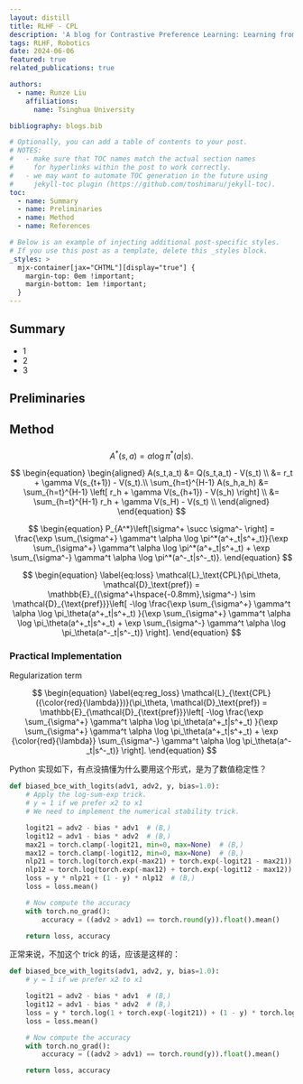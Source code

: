 ```yaml
---
layout: distill
title: RLHF - CPL
description: 'A blog for Contrastive Preference Learning: Learning from Human Feedback without Reinforcement Learning'
tags: RLHF, Robotics
date: 2024-06-06
featured: true
related_publications: true

authors:
  - name: Runze Liu
    affiliations:
      name: Tsinghua University

bibliography: blogs.bib

# Optionally, you can add a table of contents to your post.
# NOTES:
#   - make sure that TOC names match the actual section names
#     for hyperlinks within the post to work correctly.
#   - we may want to automate TOC generation in the future using
#     jekyll-toc plugin (https://github.com/toshimaru/jekyll-toc).
toc:
  - name: Summary
  - name: Preliminaries
  - name: Method
  - name: References

# Below is an example of injecting additional post-specific styles.
# If you use this post as a template, delete this _styles block.
_styles: >
  mjx-container[jax="CHTML"][display="true"] {
    margin-top: 0em !important;
    margin-bottom: 1em !important;
  }
---
```


## Summary

<d-cite key="CPL"></d-cite>

- 1
- 2
- 3


## Preliminaries


## Method

### 

$$
\begin{equation}
\label{eq:adv_to_pol1}
  A^*(s,a) = \alpha \log \pi^*(a|s).
\end{equation}
$$

$$
\begin{equation}
\begin{aligned}
  A(s_t,a_t) &= Q(s_t,a_t) - V(s_t) \\
  &= r_t + \gamma V(s_{t+1}) - V(s_t).\\
  \sum_{h=t}^{H-1} A(s_h,a_h) &= \sum_{h=t}^{H-1} \left[ r_h + \gamma V(s_{h+1}) - V(s_h) \right] \\
  &= \sum_{h=t}^{H-1} r_h + \gamma V(s_H) - V(s_t) \\
\end{aligned}
\end{equation}
$$

$$
\begin{equation}
  P_{A^*}\left[\sigma^+ \succ \sigma^- \right] = \frac{\exp \sum_{\sigma^+} \gamma^t \alpha \log \pi^*(a^+_t|s^+_t)}{\exp \sum_{\sigma^+} \gamma^t \alpha \log \pi^*(a^+_t|s^+_t) + \exp \sum_{\sigma^-} \gamma^t \alpha  \log \pi^*(a^-_t|s^-_t)}.
\end{equation}
$$


$$
\begin{equation}
\label{eq:loss}
  \mathcal{L}_\text{CPL}(\pi_\theta, \mathcal{D}_\text{pref}) = \mathbb{E}_{(\sigma^+\hspace{-0.8mm},\sigma^-) \sim \mathcal{D}_{\text{pref}}}\left[ -\log \frac{\exp \sum_{\sigma^+} \gamma^t \alpha \log \pi_\theta(a^+_t|s^+_t) }{\exp \sum_{\sigma^+} \gamma^t \alpha \log \pi_\theta(a^+_t|s^+_t) + \exp \sum_{\sigma^-} \gamma^t \alpha \log \pi_\theta(a^-_t|s^-_t)} \right].
\end{equation}
$$

### Practical Implementation

Regularization term

$$
\begin{equation}
\label{eq:reg_loss}
  \mathcal{L}_{\text{CPL}({\color{red}{\lambda}})}(\pi_\theta, \mathcal{D}_\text{pref}) = \mathbb{E}_{\mathcal{D}_{\text{pref}}}\left[ -\log \frac{\exp \sum_{\sigma^+} \gamma^t \alpha \log \pi_\theta(a^+_t|s^+_t) }{\exp \sum_{\sigma^+} \gamma^t \alpha \log \pi_\theta(a^+_t|s^+_t) + \exp {\color{red}{\lambda}} \sum_{\sigma^-} \gamma^t \alpha \log \pi_\theta(a^-_t|s^-_t)} \right].
\end{equation}
$$

Python 实现如下，有点没搞懂为什么要用这个形式，是为了数值稳定性？
```python
def biased_bce_with_logits(adv1, adv2, y, bias=1.0):
    # Apply the log-sum-exp trick.
    # y = 1 if we prefer x2 to x1
    # We need to implement the numerical stability trick.

    logit21 = adv2 - bias * adv1  # (B,)
    logit12 = adv1 - bias * adv2  # (B,)
    max21 = torch.clamp(-logit21, min=0, max=None)  # (B,)
    max12 = torch.clamp(-logit12, min=0, max=None)  # (B,)
    nlp21 = torch.log(torch.exp(-max21) + torch.exp(-logit21 - max21)) + max21  # (B,)
    nlp12 = torch.log(torch.exp(-max12) + torch.exp(-logit12 - max12)) + max12  # (B,)
    loss = y * nlp21 + (1 - y) * nlp12  # (B,)
    loss = loss.mean()

    # Now compute the accuracy
    with torch.no_grad():
        accuracy = ((adv2 > adv1) == torch.round(y)).float().mean()

    return loss, accuracy
```

正常来说，不加这个 trick 的话，应该是这样的：
```python
def biased_bce_with_logits(adv1, adv2, y, bias=1.0):
    # y = 1 if we prefer x2 to x1

    logit21 = adv2 - bias * adv1  # (B,)
    logit12 = adv1 - bias * adv2  # (B,)
    loss = y * torch.log(1 + torch.exp(-logit21)) + (1 - y) * torch.log(1 + torch.exp(-logit12))  # (B,)
    loss = loss.mean()

    # Now compute the accuracy
    with torch.no_grad():
        accuracy = ((adv2 > adv1) == torch.round(y)).float().mean()

    return loss, accuracy
```

